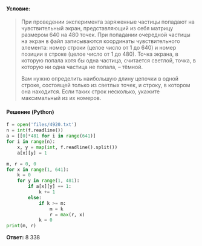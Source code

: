 #### Условие:
> При проведении эксперимента заряженные частицы попадают на чувствительный экран, представляющий из себя матрицу размером 640 на 480 точек. При попадании очередной частицы на экран в файл записываются координаты чувствительного элемента: номер строки (целое число от 1 до 640) и номер позиции в строке (целое число от 1 до 480). Точка экрана, в которую попала хотя бы одна частица, считается светлой, точка, в которую ни одна частица не попала, – тёмной.
> 
> Вам нужно определить наибольшую длину цепочки в одной строке, состоящей только из светлых точек, и строку, в котором она находится. Если таких строк несколько, укажите максимальный из их номеров.

#### Решение (Python)
```python
f = open('files/4920.txt')
n = int(f.readline())
a = [[0]*481 for i in range(641)]
for i in range(n):
    x, y = map(int, f.readline().split())
    a[x][y] = 1

m, r = 0, 0
for x in range(1, 641):
    k = 0
    for y in range(1, 481):
        if a[x][y] == 1:
            k += 1
        else:
            if k >= m:
                m = k
                r = max(r, x)
            k = 0
print(m, r)
```

**Ответ:** 8 338
